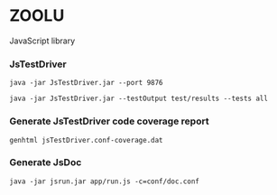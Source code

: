 # ZOOLU
JavaScript library

### JsTestDriver
    java -jar JsTestDriver.jar --port 9876

    java -jar JsTestDriver.jar --testOutput test/results --tests all

### Generate JsTestDriver code coverage report
    genhtml jsTestDriver.conf-coverage.dat


### Generate JsDoc
    java -jar jsrun.jar app/run.js -c=conf/doc.conf